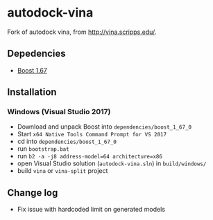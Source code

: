 # autodock-vina
Fork of autodock vina, from http://vina.scripps.edu/.

## Depedencies
*  [Boost 1.67](https://www.boost.org/doc/libs/1_67_0/) 

## Installation

### Windows (Visual Studio 2017)
 * Download and unpack Boost into `dependencies/boost_1_67_0`
 * Start `x64 Native Tools Command Prompt for VS 2017`
 * cd into `dependencies/boost_1_67_0`
 * run `bootstrap.bat`
 * run `b2 -a -j8 address-model=64 architecture=x86`
 * open Visual Studio solution (`autodock-vina.sln`) in `build/windows/`
 * build `vina` or `vina-split` project

## Change log
 * Fix issue with hardcoded limit on generated models
